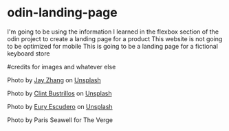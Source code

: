 # odin-landing-page

I'm going to be using the information I learned in the flexbox section of the odin project to create a landing page for a product
This website is not going to be optimized for mobile
This is going to be a landing page for a fictional keyboard store

#credits for images and whatever else

Photo by <a href="https://unsplash.com/@jay_zhang?utm_source=unsplash&utm_medium=referral&utm_content=creditCopyText">Jay Zhang</a> on <a href="https://unsplash.com/s/photos/mechanical-keyboard?utm_source=unsplash&utm_medium=referral&utm_content=creditCopyText">Unsplash</a>

Photo by <a href="https://unsplash.com/@clintbustrillos?utm_source=unsplash&utm_medium=referral&utm_content=creditCopyText">Clint Bustrillos</a> on <a href="https://unsplash.com/s/photos/mechanical-switches?utm_source=unsplash&utm_medium=referral&utm_content=creditCopyText">Unsplash</a>

Photo by <a href="https://unsplash.com/@19th_pixel?utm_source=unsplash&utm_medium=referral&utm_content=creditCopyText">Eury Escudero</a> on <a href="https://unsplash.com/s/photos/mechanical-switches?utm_source=unsplash&utm_medium=referral&utm_content=creditCopyText">Unsplash</a>

Photo by Paris Seawell for The Verge
